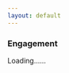 ```yaml
---
layout: default
---
```


### Engagement
<div id="pics"></div>
<div id="load">Loading......</div>
<script>
var url = "https://script.google.com/macros/s/AKfycbxTzetvK_cfyhveGnXhafHlLrIc25smJrpvCdEFNUaCxgkPACeR/exec?callback=loadData";
jQuery.ajax({
crossDomain: true,
url: url,
method: "GET",
dataType: "jsonp"
});
    
var i=0;
var e;
function loadData(p) {
$('#load').hide();
var e = p;
loadMore();
}
function loadMore(){
var n = i+5;
for (i<e.length || n ; i++){
    $('#pics').append("<div class='col s6'><img src='"+e[i]+"'></div>")
    }
$('#load').hide();
}
$(window).scroll(function() {
  if($(window).scrollTop() == $(document).height() - $(window).height()) {
         $('#load').show();
         loadMore();
  }
});
$(document).ready(function() {
    $(this).on("contextmenu", function(e) {
    e.preventDefault();
    });
});
</script>
